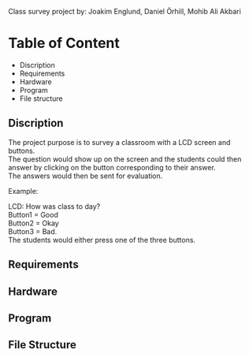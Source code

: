 Class survey project
by: Joakim Englund, Daniel Örhill, Mohib Ali Akbari

# Table of Content
- Discription
- Requirements
- Hardware
- Program
- File structure

## Discription
The project purpose is to survey a classroom with a LCD screen and buttons. <br />
The question would show up on the screen and the students could then answer by clicking on the button corresponding to their answer. <br />
The answers would then be sent for evaluation. <br />

Example:

LCD: How was class to day? <br />
Button1 = Good <br />Button2 = Okay <br />Button3 = Bad. <br />
The students would either press one of the three buttons.

## Requirements

## Hardware

## Program

## File Structure

